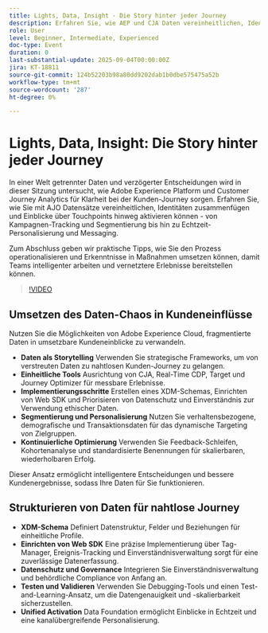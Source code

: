 ```yaml
---
title: Lights, Data, Insight - Die Story hinter jeder Journey
description: Erfahren Sie, wie AEP und CJA Daten vereinheitlichen, Identitäten zusammenfügen und Insights aktivieren, um Personalisierung in Echtzeit und intelligentere Kunden-Journey zu ermöglichen.
role: User
level: Beginner, Intermediate, Experienced
doc-type: Event
duration: 0
last-substantial-update: 2025-09-04T00:00:00Z
jira: KT-18811
source-git-commit: 124b52203b98a80dd9202dab1b0dbe575475a52b
workflow-type: tm+mt
source-wordcount: '287'
ht-degree: 0%

---
```



# Lights, Data, Insight: Die Story hinter jeder Journey

In einer Welt getrennter Daten und verzögerter Entscheidungen wird in dieser Sitzung untersucht, wie Adobe Experience Platform und Customer Journey Analytics für Klarheit bei der Kunden-Journey sorgen. Erfahren Sie, wie Sie mit AJO Datensätze vereinheitlichen, Identitäten zusammenfügen und Einblicke über Touchpoints hinweg aktivieren können - von Kampagnen-Tracking und Segmentierung bis hin zu Echtzeit-Personalisierung und Messaging.

Zum Abschluss geben wir praktische Tipps, wie Sie den Prozess operationalisieren und Erkenntnisse in Maßnahmen umsetzen können, damit Teams intelligenter arbeiten und vernetztere Erlebnisse bereitstellen können.

>[!VIDEO](https://video.tv.adobe.com/v/3471109/?learn=on&enablevpops)

## Umsetzen des Daten-Chaos in Kundeneinflüsse

Nutzen Sie die Möglichkeiten von Adobe Experience Cloud, fragmentierte Daten in umsetzbare Kundeneinblicke zu verwandeln.

* **Daten als Storytelling** Verwenden Sie strategische Frameworks, um von verstreuten Daten zu nahtlosen Kunden-Journey zu gelangen.
* **Einheitliche Tools** Ausrichtung von CJA, Real-Time CDP, Target und Journey Optimizer für messbare Erlebnisse.
* **Implementierungsschritte** Erstellen eines XDM-Schemas, Einrichten von Web SDK und Priorisieren von Datenschutz und Einverständnis zur Verwendung ethischer Daten.
* **Segmentierung und Personalisierung** Nutzen Sie verhaltensbezogene, demografische und Transaktionsdaten für das dynamische Targeting von Zielgruppen.
* **Kontinuierliche Optimierung** Verwenden Sie Feedback-Schleifen, Kohortenanalyse und standardisierte Benennungen für skalierbaren, wiederholbaren Erfolg.

Dieser Ansatz ermöglicht intelligentere Entscheidungen und bessere Kundenergebnisse, sodass Ihre Daten für Sie funktionieren.

## Strukturieren von Daten für nahtlose Journey

* **XDM-Schema** Definiert Datenstruktur, Felder und Beziehungen für einheitliche Profile.
* **Einrichten von Web SDK** Eine präzise Implementierung über Tag-Manager, Ereignis-Tracking und Einverständnisverwaltung sorgt für eine zuverlässige Datenerfassung.
* **Datenschutz und Governance** Integrieren Sie Einverständnisverwaltung und behördliche Compliance von Anfang an.
* **Testen und Validieren** Verwenden Sie Debugging-Tools und einen Test-and-Learning-Ansatz, um die Datengenauigkeit und -skalierbarkeit sicherzustellen.
* **Unified Activation** Data Foundation ermöglicht Einblicke in Echtzeit und eine kanalübergreifende Personalisierung.
